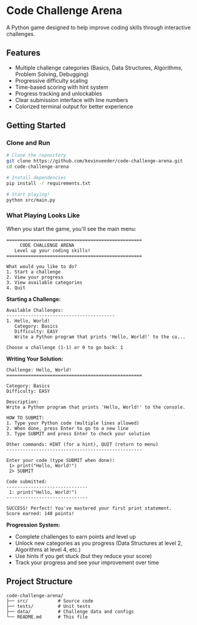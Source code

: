 # Code Challenge Arena

A Python game designed to help improve coding skills through interactive challenges.

## Features

- Multiple challenge categories (Basics, Data Structures, Algorithms, Problem Solving, Debugging)
- Progressive difficulty scaling
- Time-based scoring with hint system
- Progress tracking and unlockables
- Clear submission interface with line numbers
- Colorized terminal output for better experience

## Getting Started

### Clone and Run

```bash
# Clone the repository
git clone https://github.com/kevinveeder/code-challenge-arena.git
cd code-challenge-arena

# Install dependencies
pip install -r requirements.txt

# Start playing!
python src/main.py
```

### What Playing Looks Like

When you start the game, you'll see the main menu:

```
==================================================
     CODE CHALLENGE ARENA
   Level up your coding skills!
==================================================

What would you like to do?
1. Start a challenge
2. View your progress
3. View available categories
4. Quit
```

**Starting a Challenge:**
```
Available Challenges:
----------------------------------------
1. Hello, World!
   Category: Basics
   Difficulty: EASY
   Write a Python program that prints 'Hello, World!' to the co...

Choose a challenge (1-1) or 0 to go back: 1
```

**Writing Your Solution:**
```
Challenge: Hello, World!
==================================================

Category: Basics
Difficulty: EASY

Description:
Write a Python program that prints 'Hello, World!' to the console.

HOW TO SUBMIT:
1. Type your Python code (multiple lines allowed)
2. When done, press Enter to go to a new line
3. Type SUBMIT and press Enter to check your solution

Other commands: HINT (for a hint), QUIT (return to menu)
--------------------------------------------------

Enter your code (type SUBMIT when done):
 1> print("Hello, World!")
 2> SUBMIT

Code submitted:
------------------------------
 1: print("Hello, World!")
------------------------------

SUCCESS! Perfect! You've mastered your first print statement.
Score earned: 140 points!
```

**Progression System:**
- Complete challenges to earn points and level up
- Unlock new categories as you progress (Data Structures at level 2, Algorithms at level 4, etc.)
- Use hints if you get stuck (but they reduce your score)
- Track your progress and see your improvement over time

## Project Structure

```
code-challenge-arena/
├── src/           # Source code
├── tests/         # Unit tests
├── data/          # Challenge data and configs
└── README.md      # This file
```